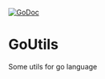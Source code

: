[![GoDoc](https://godoc.org/github.com/karldoenitz/GoUtils?status.svg)](https://pkg.go.dev/github.com/karldoenitz/GoUtils)
# GoUtils
Some utils for go language
